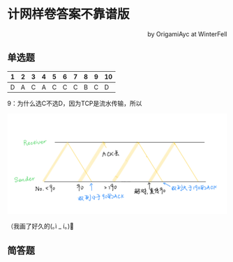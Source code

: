 # 计网样卷答案不靠谱版

<p align=right>by OrigamiAyc at WinterFell</p>

## 单选题

| 1    | 2    | 3    | 4    | 5    | 6    | 7    | 8    | 9    | 10   |
| ---- | ---- | ---- | ---- | ---- | ---- | ---- | ---- | ---- | ---- |
| D    | A    | C    | A    | C    | C    | C    | B    | C    | D    |

9：为什么选C不选D，因为TCP是流水传输，所以 

![](images/1_9.jpeg)

（我画了好久的(｡ì _ í｡)🤣

## 简答题

